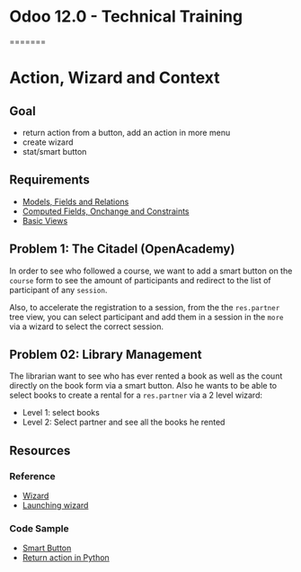 # Odoo 12.0 - Technical Training
=======
# Action, Wizard and Context

## Goal

- return action from a button, add an action in more menu
- create wizard
- stat/smart button

## Requirements


- [Models, Fields and Relations](https://github.com/odoo/technical-training/tree/12.0-01-models)
- [Computed Fields, Onchange and Constraints](https://github.com/odoo/technical-training/tree/12.0-02-fields)
- [Basic Views](https://github.com/odoo/technical-training/tree/12.0-03-views)

## Problem 1: The Citadel (OpenAcademy)

In order to see who followed a course, we want to add a smart button on the `course`
form to see the amount of participants and redirect to the list of participant
of any `session`.

Also, to accelerate the registration to a session, from the the `res.partner` tree view,
you can select participant and add them in a session in the `more` via a wizard to select
the correct session.

## Problem 02: Library Management

The librarian want to see who has ever rented a book as well as the count directly on
the book form via a smart button. Also he wants to be able to select books to create a rental
for a `res.partner` via a 2 level wizard:
* Level 1: select books
* Level 2: Select partner and see all the books he rented


## Resources

### Reference

* [Wizard](https://www.odoo.com/documentation/12.0/howtos/backend.html#wizards)
* [Launching wizard](https://www.odoo.com/documentation/12.0/howtos/backend.html#launching-wizards)

### Code Sample

* [Smart Button](https://github.com/odoo/odoo/blob/b669c71aa394d1ed7908555d54d69aec38590e20/addons/crm/views/crm_lead_views.xml#L380)
* [Return action in Python](https://github.com/odoo/odoo/blob/b669c71aa394d1ed7908555d54d69aec38590e20/addons/mrp_repair/wizard/mrp_repair_make_invoice.py#L26)
